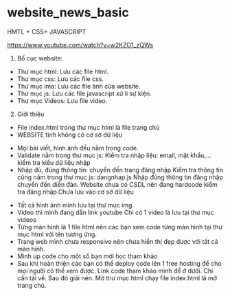 # website_news_basic

HMTL + CSS+ JAVASCRIPT

https://www.youtube.com/watch?v=w2KZO1_zQWs

1. Bố cục website:
- Thư mục html: Lưu các file html.
- Thư mục css: Lưu các file css.
- Thư mục ima: Lưu các file ảnh của website.
- Thư mục js: Lưu các file javascript xử lí sự kiện.
- Thư mục Videos: Lưu file video.

2. Giới thiệu
- File index.html trong thư mục html là file trang chủ
- WEBSITE tĩnh không có cơ sở dữ liệu
+ Mọi bài viết, hình ảnh đều nằm trong code. 
+ Validate nằm trong thư mục js:
 Kiểm tra nhập liệu: email, mật khẩu,...
 kiểm tra kiểu dữ liệu nhập
+ Nhập đủ, đúng thông tin: chuyển đến trang đăng nhập
 Kiểm tra thông tin cũng nằm trong thư mục js: dangnhap.js
 Nhập đúng thông tin đăng nhập chuyển đến diễn đàn.
 Website chưa có CSDL nên đang hardcode kiểm tra đăng nhập.Chưa lưu vào cơ sở dữ liệu
- Tất cả hình ảnh mình lưu tại thư mục img
-  Video thì mình đang dẫn link youtube
 Chỉ có 1 video là lưu tại thư mục videos
- Từng màn hình là 1 file html nên các bạn xem code từng màn hình tại thư mục html với tên tương ứng.
- Trang web mình chưa responsive nên chưa hiển thị đẹp được với tất cả màn hình.
- Mình up code cho một số bạn mới học tham khảo
- Sau khi hoàn thiện các bạn có thể deploy code lên 1 free hosting để cho mọi người có thể xem được.
Link code tham khảo mình để ở dưới.
Chỉ cần tải về. Sau đó giải nén.
Mở thư mục html chạy file index.html là mở trang chủ.
